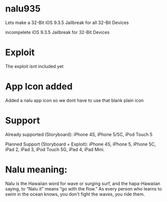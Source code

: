 # nalu935

Lets make a 32-Bit iOS 9.3.5 Jailbreak for all 32-Bit Devices

incompelete iOS 9.3.5 Jailbreak for 32-Bit Devices

# Exploit

The exploit isnt included yet

# App Icon added

Added a nalu app icon so we dont have to use that blank plain icon

# Support

Already supported (Storyboard): iPhone 4S, iPhone 5/5C, iPod Touch 5

Planned Support (Storyboard + Exploit): iPhone 4S, iPhone 5, iPhone 5C, iPad 2, iPad 3, iPod Touch 5G, iPad 4, iPad Mini.

# Nalu meaning:

Nalu is the Hawaiian word for wave or surging surf, 
and the hapa-Hawaiian saying, to “Nalu it” means “go with the flow.” 
As every person who learns to swim in the ocean knows, 
you don't fight the waves, you ride them.
